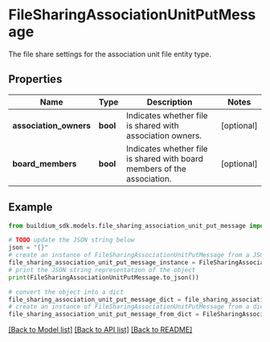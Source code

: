 # FileSharingAssociationUnitPutMessage

The file share settings for the association unit file entity type.

## Properties

Name | Type | Description | Notes
------------ | ------------- | ------------- | -------------
**association_owners** | **bool** | Indicates whether file is shared with association owners. | [optional] 
**board_members** | **bool** | Indicates whether file is shared with board members of the association. | [optional] 

## Example

```python
from buildium_sdk.models.file_sharing_association_unit_put_message import FileSharingAssociationUnitPutMessage

# TODO update the JSON string below
json = "{}"
# create an instance of FileSharingAssociationUnitPutMessage from a JSON string
file_sharing_association_unit_put_message_instance = FileSharingAssociationUnitPutMessage.from_json(json)
# print the JSON string representation of the object
print(FileSharingAssociationUnitPutMessage.to_json())

# convert the object into a dict
file_sharing_association_unit_put_message_dict = file_sharing_association_unit_put_message_instance.to_dict()
# create an instance of FileSharingAssociationUnitPutMessage from a dict
file_sharing_association_unit_put_message_from_dict = FileSharingAssociationUnitPutMessage.from_dict(file_sharing_association_unit_put_message_dict)
```
[[Back to Model list]](../README.md#documentation-for-models) [[Back to API list]](../README.md#documentation-for-api-endpoints) [[Back to README]](../README.md)


